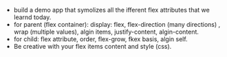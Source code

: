 - build a demo app that symolizes all the ifferent flex attributes that we learnd today.
- for parent (flex container): display: flex, flex-direction (many directions) , 
wrap (multiple values), algin items, justify-content, algin-content.
- for child: flex attribute, order, flex-grow, fkex basis, algin self.
- Be creative with your flex items content and style (css).
